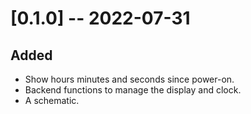 # [0.1.0] -- 2022-07-31
## Added
- Show hours minutes and seconds since power-on.
- Backend functions to manage the display and clock.
- A schematic.
